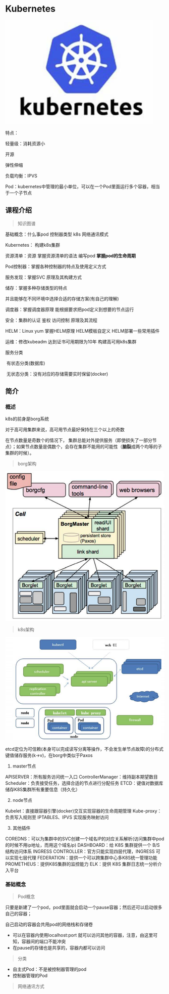 # Kubernetes



![image-20210818180105898](Kubernetes.assets/image-20210818180105898.png)

特点：

轻量级：消耗资源小

开源

弹性伸缩

负载均衡：IPVS



Pod：kubernetes中管理的最小单位，可以在一个Pod里面运行多个容器，相当于一个子节点

## 课程介绍

> 知识图谱

基础概念：什么事pod   控制器类型	k8s	网络通讯模式

Kubernetes： 构建k8s集群

资源清单：资源	掌握资源清单的语法	编写pod	**掌握pod的生命周期**

Pod控制器：掌握各种控制器的特点及使用定义方式

服务发现：掌握SVC	原理及其构建方式

储存：掌握多种存储类型的特点

并且能够在不同环境中选择合适的存储方案(有自己的理解)

调度器：掌握调度器原理	能根据要求把pod定义到想要的节点运行

安全：集群的认证	鉴权	访问控制	原理及其流程

HELM：Linux yum 	掌握HELM原理	HELM模板自定义	HELM部署一些常用插件

运维：修改kubeadm	达到证书可用期限为10年	构建高可用k8s集群

服务分类

​	有状态分类(数据库)

​	无状态分类：没有对应的存储需要实时保留(docker)

## 简介

### 概述

k8s的前身是borg系统

对于高可用集群来说，高可用节点最好保持在三个以上的奇数

在节点数量是奇数个的情况下， 集群总能对外提供服务（即使损失了一部分节点）；如果节点数量是偶数个，会存在集群不能用的可能性（**脑裂**成两个均等的子集群的时候）。

> borg架构

![image-20210820103854444](Kubernetes.assets/image-20210820103854444.png)

> k8s架构

![image-20210820103907835](Kubernetes.assets/image-20210820103907835.png)

etcd定位为可信赖(本身可以完成读写分离等操作，不会发生单节点故障)的分布式键值储存服务(k->v)，在borg中类似于Paxos



1. master节点

APISERVER：所有服务访问统一入口
ControllerManager：维持副本期望数目
Scheduler：负责接受任务，选择合适的节点进行分配任务
ETCD：键值对数据库  储存K8S集群所有重要信息（持久化）

2. node节点

Kubelet：直接跟容器引擎(docker)交互实现容器的生命周期管理
Kube-proxy：负责写入规则至 IPTABLES、IPVS 实现服务映射访问

3. 其他插件

COREDNS：可以为集群中的SVC创建一个域名IP的对应关系解析(访问集群中pod的时候不用ip地址，而用这个域名ip)
DASHBOARD：给 K8S 集群提供一个 B/S 结构访问体系
INGRESS CONTROLLER：官方只能实现四层代理，INGRESS 可以实现七层代理
FEDERATION：提供一个可以跨集群中心多K8S统一管理功能
PROMETHEUS：提供K8S集群的监控能力
ELK：提供 K8S 集群日志统一分析介入平台

### 基础概念 

> Pod概念

只要是新建了一个pod，pod里面就会启动一个pause容器；然后还可以启动很多自己的容器；

自己启动的容器会共用pod的网络栈和存储卷

* 可以在容器内使用localhost:port 就可以访问其他的容器，注意，由这里可知，容器间的端口不能冲突
* 在pause的存储也是共享的，容器内都可以访问



> 分类

* 自主式Pod：不是被控制器管理的pod
* 控制器管理的Pod

> 网络通讯方式

